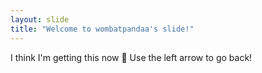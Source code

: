 ```yaml
---
layout: slide
title: "Welcome to wombatpandaa's slide!"
---
```

I think I'm getting this now :tada:
Use the left arrow to go back!
